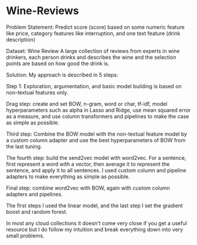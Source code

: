 # Wine-Reviews

Problem Statement: Predict score (score) based on some numeric feature like price, category features like interruption, and one text feature (drink description)

Dataset: Wine Review A large collection of reviews from experts in wine drinkers, each person drinks and describes the wine and the selection points are based on how good the drink is.

Solution:
My approach is described in 5 steps:

Step 1: Exploration, argumentation, and basic model building is based on non-textual features only.

Drag step: create and set BOW, n-gram, word or char, tf-idf, model hyperparameters such as alpha in Lasso and Ridge, use mean squared error as a measure, and use column transformers and pipelines to make the case as simple as possible.

Third step: Combine the BOW model with the non-textual feature model by a custom column adapter and use the best hyperparameters of BOW from the last tuning.

The fourth step: build the send2vec model with word2vec. For a sentence, first represent a word with a vector, then average it to represent the sentence, and apply it to all sentences.
I used custom column and pipeline adapters to make everything as simple as possible.

Final step: combine word2vec with BOW, again with custom column adapters and pipelines.

The first steps I used the linear model, and the last step I set the gradient boost and random forest.


In most any cloud collections it doesn't come very close if you get a useful resource but I do follow my intuition and break everything down into very small problems.
